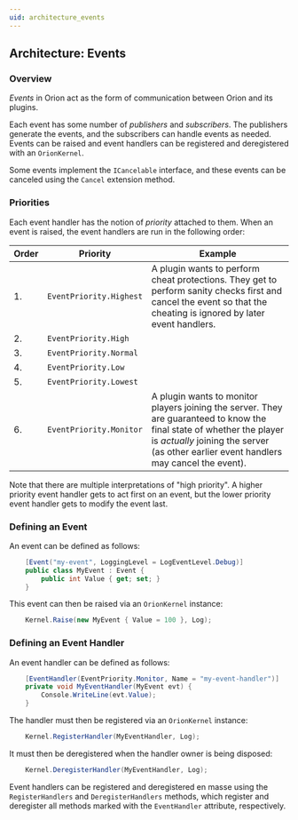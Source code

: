 ```yaml
---
uid: architecture_events
---
```


## Architecture: Events

### Overview

_Events_ in Orion act as the form of communication between Orion and its plugins.

Each event has some number of _publishers_ and _subscribers_. The publishers generate the events, and the subscribers can handle events as needed. Events can be raised and event handlers can be registered and deregistered with an `OrionKernel`.

Some events implement the `ICancelable` interface, and these events can be canceled using the `Cancel` extension method.

### Priorities

Each event handler has the notion of _priority_ attached to them. When an event is raised, the event handlers are run in the following order:

| Order | Priority | Example |
|-------|----------|---------|
| 1. | `EventPriority.Highest` | A plugin wants to perform cheat protections. They get to perform sanity checks first and cancel the event so that the cheating is ignored by later event handlers. |
| 2. | `EventPriority.High` | |
| 3. | `EventPriority.Normal` | |
| 4. | `EventPriority.Low` | |
| 5. | `EventPriority.Lowest` | |
| 6. | `EventPriority.Monitor` | A plugin wants to monitor players joining the server. They are guaranteed to know the final state of whether the player is _actually_ joining the server (as other earlier event handlers may cancel the event). |

Note that there are multiple interpretations of "high priority". A higher priority event handler gets to act first on an event, but the lower priority event handler gets to modify the event last.

### Defining an Event

An event can be defined as follows:

```csharp
    [Event("my-event", LoggingLevel = LogEventLevel.Debug)]
    public class MyEvent : Event {
        public int Value { get; set; }
    }
```

This event can then be raised via an `OrionKernel` instance:

```csharp
    Kernel.Raise(new MyEvent { Value = 100 }, Log);
```

### Defining an Event Handler

An event handler can be defined as follows:

```csharp
    [EventHandler(EventPriority.Monitor, Name = "my-event-handler")]
    private void MyEventHandler(MyEvent evt) {
        Console.WriteLine(evt.Value);
    }
```

The handler must then be registered via an `OrionKernel` instance:

```csharp
    Kernel.RegisterHandler(MyEventHandler, Log);
```

It must then be deregistered when the handler owner is being disposed:

```csharp
    Kernel.DeregisterHandler(MyEventHandler, Log);
```

Event handlers can be registered and deregistered en masse using the `RegisterHandlers` and `DeregisterHandlers` methods, which register and deregister all methods marked with the `EventHandler` attribute, respectively.
